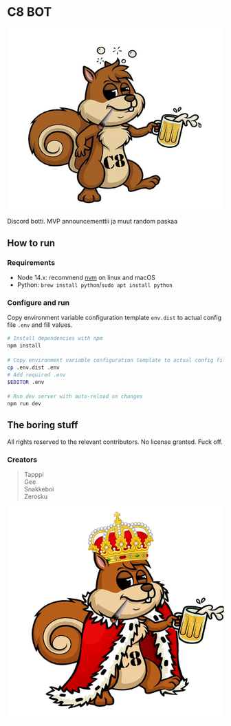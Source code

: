 # C8 BOT

![c8 orava](./docs/images/orava_c8.jpg)

Discord botti. MVP announcementtii ja muut random paskaa

## How to run

### Requirements
* Node 14.x: recommend [nvm](https://github.com/nvm-sh/nvm) on linux and macOS
* Python: `brew install python`/`sudo apt install python`

### Configure and run 

Copy environment variable configuration template `env.dist` to actual config
file `.env` and fill values.

```bash
# Install dependencies with npm
npm install

# Copy environment variable configuration template to actual config file
cp .env.dist .env
# Add required .env 
$EDITOR .env

# Run dev server with auto-reload on changes
npm run dev
```

## The boring stuff

All rights reserved to the relevant contributors. No license granted. Fuck off.

### Creators

> Tapppi  
  Gee  
  Snakkeboi  
  Zerosku  

![c8 kuningas](./docs/images/oravakuningas_c8.png)
